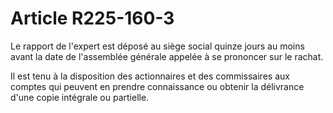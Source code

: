 # Article R225-160-3

<p>Le rapport de l'expert est déposé au siège social quinze jours au moins avant la date de l'assemblée générale appelée à se prononcer sur le rachat. </p><p> Il est tenu à la disposition des actionnaires et des commissaires aux comptes qui peuvent en prendre connaissance ou obtenir la délivrance d'une copie intégrale ou partielle.</p>